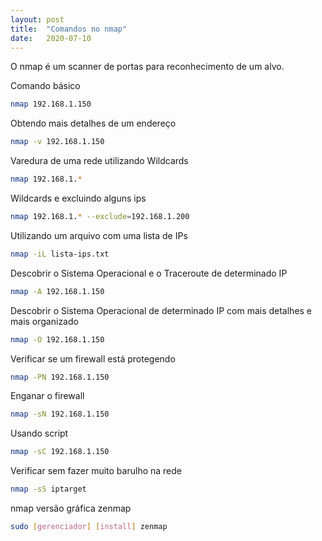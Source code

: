 ```yaml
---
layout: post
title:  "Comandos no nmap"
date:   2020-07-10
---
```

O nmap é um scanner de portas para reconhecimento de um alvo.

Comando básico
```bash
nmap 192.168.1.150
```

Obtendo mais detalhes de um endereço
```bash
nmap -v 192.168.1.150
```

Varedura de uma rede utilizando Wildcards
```bash
nmap 192.168.1.*
```

Wildcards e excluindo alguns ips
```bash
nmap 192.168.1.* --exclude=192.168.1.200
```

Utilizando um arquivo com uma lista de IPs
```bash
nmap -iL lista-ips.txt
```

Descobrir o Sistema Operacional e o Traceroute de determinado IP
```bash
nmap -A 192.168.1.150
```

Descobrir o Sistema Operacional de determinado IP com mais detalhes e mais organizado
```bash
nmap -O 192.168.1.150
```

Verificar se um firewall está protegendo
```bash
nmap -PN 192.168.1.150
```

Enganar o firewall
```bash
nmap -sN 192.168.1.150
```

Usando script
```bash
nmap -sC 192.168.1.150
```

Verificar sem fazer muito barulho na rede
```bash
nmap -sS iptarget
```

nmap versão gráfica zenmap
```bash
sudo [gerenciador] [install] zenmap
```
